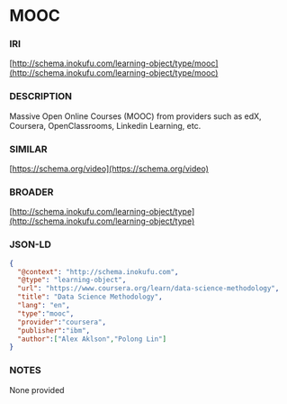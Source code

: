 # MOOC

### IRI
[http://schema.inokufu.com/learning-object/type/mooc](http://schema.inokufu.com/learning-object/type/mooc)

### DESCRIPTION
Massive Open Online Courses (MOOC) from providers such as edX, Coursera, OpenClassrooms, Linkedin Learning, etc.

### SIMILAR
[https://schema.org/video](https://schema.org/video)

### BROADER
[http://schema.inokufu.com/learning-object/type](http://schema.inokufu.com/learning-object/type)

### JSON-LD
```json
{
  "@context": "http://schema.inokufu.com",
  "@type": "learning-object",
  "url": "https://www.coursera.org/learn/data-science-methodology",
  "title": "Data Science Methodology",
  "lang": "en",
  "type":"mooc",
  "provider":"coursera",
  "publisher":"ibm",
  "author":["Alex Aklson","Polong Lin"]
}
```

### NOTES
None provided
